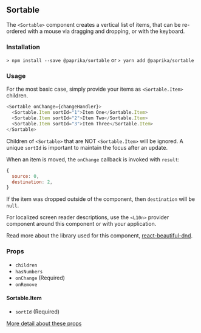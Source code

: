 ## Sortable

The `<Sortable>` component creates a vertical list of items, that can be re-ordered with a mouse via dragging and dropping, or with the keyboard.

### Installation

`> npm install --save @paprika/sortable`
or
`> yarn add @paprika/sortable`

### Usage

For the most basic case, simply provide your items as `<Sortable.Item>` children.

```js
<Sortable onChange={changeHandler}>
  <Sortable.Item sortId="1">Item One</Sortable.Item>
  <Sortable.Item sortId="2">Item Two</Sortable.Item>
  <Sortable.Item sortId="3">Item Three</Sortable.Item>
</Sortable>
```

Children of `<Sortable>` that are NOT `<Sortable.Item>` will be ignored. A unique `sortId` is important to maintain the focus after an update.

When an item is moved, the `onChange` callback is invoked with `result`:

```js
{
  source: 0,
  destination: 2,
}
```

If the item was dropped outside of the component, then `destination` will be `null`.

For localized screen reader descriptions, use the `<L10n>` provider component around this component or with your application.

Read more about the library used for this component, [react-beautiful-dnd](https://github.com/atlassian/react-beautiful-dnd).

### Props

- `children`
- `hasNumbers`
- `onChange` (Required)
- `onRemove`

#### Sortable.Item

- `sortId` (Required)

[More detail about these props](https://github.com/acl-services/paprika/blob/master/packages/Sortable/src/Sortable.js)
